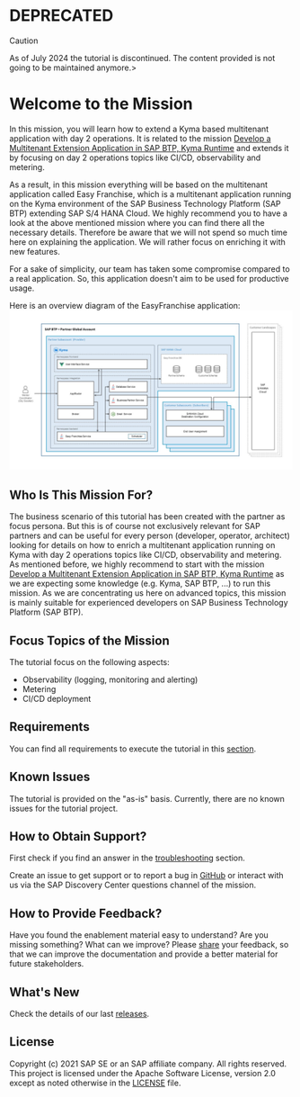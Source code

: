 # DEPRECATED

> [!CAUTION]  
> As of July 2024 the tutorial is discontinued. The content provided is not going to be maintained anymore.>

# Welcome to the Mission

In this mission, you will learn how to extend a Kyma based multitenant application with day 2 operations. It is related to the mission [Develop a Multitenant Extension Application in SAP BTP, Kyma Runtime](https://discovery-center.cloud.sap/missiondetail/3683/3726/) and extends it by focusing on day 2 operations topics like CI/CD, observability and metering.

As a result, in this mission everything will be based on the multitenant application called Easy Franchise, which is a multitenant application running on the Kyma environment of the SAP Business Technology Platform (SAP BTP) extending SAP S/4 HANA Cloud. We highly recommend you to have a look at the above mentioned mission where you can find there all the necessary details. Therefore be aware that we will not spend so much time here on explaining the application. We will rather focus on enriching it with new features.

For a sake of simplicity, our team has taken some compromise compared to a real application. So, this application doesn't aim to be used for productive usage.

Here is an overview diagram of the EasyFranchise application:
![](https://raw.githubusercontent.com/SAP-samples/btp-kyma-multitenant-extension/main/documentation/images/easyfranchise-diagrams/Slide4.jpeg)


## Who Is This Mission For?
The business scenario of this tutorial has been created with the partner as focus persona. But this is of course not exclusively relevant for SAP partners and can be useful for every person (developer, operator, architect) looking for details on how to enrich a multitenant application running on Kyma with day 2 operations topics like CI/CD, observability and metering.
As mentioned before, we highly recommend to start with the mission [Develop a Multitenant Extension Application in SAP BTP, Kyma Runtime](https://discovery-center.cloud.sap/missiondetail/3683/3726/) as we are expecting some knowledge (e.g. Kyma, SAP BTP, ...) to run this mission. As we are concentrating us here on advanced topics, this mission is mainly suitable for experienced developers on SAP Business Technology Platform (SAP BTP). 

## Focus Topics of the Mission

The tutorial focus on the following aspects:
- Observability (logging, monitoring and alerting)
- Metering
- CI/CD deployment

## Requirements

You can find all requirements to execute the tutorial in this [section](./documentation/discover/prerequisites/README.md).

## Known Issues

The tutorial is provided on the "as-is" basis. Currently, there are no known issues for the tutorial project.

## How to Obtain Support?

First check if you find an answer in the [troubleshooting](./documentation/troubleshooting/README.md) section.

Create an issue to get support or to report a bug in [GitHub](https://github.com/SAP-samples/btp-kyma-multitenant-extension/issues/new/choose) or interact with us via the SAP Discovery Center questions channel of the mission.

## How to Provide Feedback?

Have you found the enablement material easy to understand? Are you missing something? What can we improve? Please [share](https://github.com/SAP-samples/btp-kyma-multitenant-extension/issues/new/choose) your feedback, so that we can improve the documentation and provide a better material for future stakeholders.

## What's New

Check the details of our last [releases](./documentation/discover/whats-new/README.md).

## License

Copyright (c) 2021 SAP SE or an SAP affiliate company. All rights reserved. This project is licensed under the Apache Software License, version 2.0 except as noted otherwise in the [LICENSE](LICENSES/Apache-2.0.txt) file.
